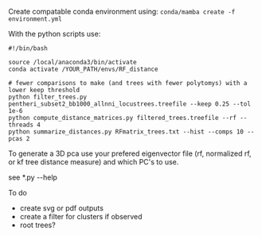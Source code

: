 Create compatable conda environment using:
`conda/mamba create -f environment.yml`

With the python scripts use:
```
#!/bin/bash

source /local/anaconda3/bin/activate
conda activate /YOUR_PATH/envs/RF_distance

# fewer comparisons to make (and trees with fewer polytomys) with a lower keep threshold
python filter_trees.py pentheri_subset2_bb1000_allnni_locustrees.treefile --keep 0.25 --tol 1e-6
python compute_distance_matrices.py filtered_trees.treefile --rf --threads 4
python summarize_distances.py RFmatrix_trees.txt --hist --comps 10 --pcas 2
```

To generate a 3D pca use your prefered eigenvector file (rf, normalized rf, or kf tree distance measure) and which PC's to use. 

see *.py --help 


To do

- create svg or pdf outputs
- create a filter for clusters if observed
- root trees?
